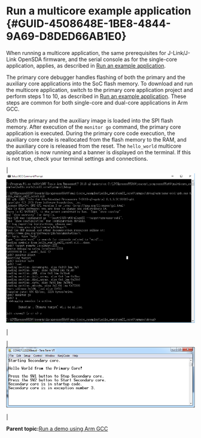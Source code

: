 # Run a multicore example application {#GUID-4508648E-1BE8-4844-9A69-D8DED66AB1E0}

When running a multicore application, the same prerequisites for J-Link/J-Link OpenSDA firmware, and the serial console as for the single-core application, applies, as described in [Run an example application](run_an_example_application_003.md#).

The primary core debugger handles flashing of both the primary and the auxiliary core applications into the SoC flash memory. To download and run the multicore application, switch to the primary core application project and perform steps 1 to 10, as described in [Run an example application](run_an_example_application_003.md#). These steps are common for both single-core and dual-core applications in Arm GCC.

Both the primary and the auxiliary image is loaded into the SPI flash memory. After execution of the `monitor go` command, the primary core application is executed. During the primary core code execution, the auxiliary core code is reallocated from the flash memory to the RAM, and the auxiliary core is released from the reset. The `hello_world` multicore application is now running and a banner is displayed on the terminal. If this is not true, check your terminal settings and connections.

|![](../images/loading_and_running_the_multicore_example_lpc55xx.png "Loading and running the multicore example")

|

|![](../images/hello_world_from_primary_core_message.png "Hello World from primary core message")

|

**Parent topic:**[Run a demo using Arm GCC](../topics/run_a_demo_using_arm__gcc.md)

